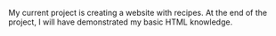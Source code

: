 My current project is creating a website with recipes. At the end of the project, I will have demonstrated my basic HTML knowledge.